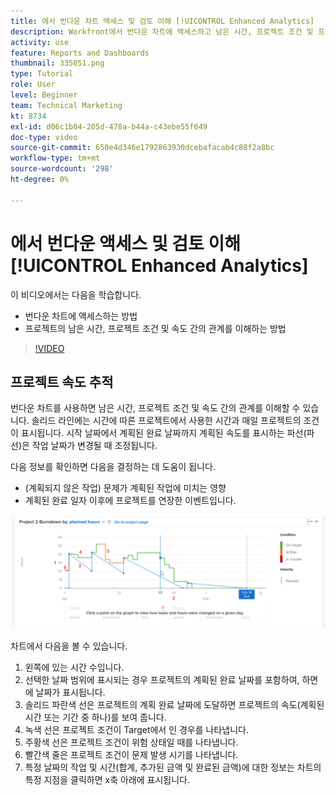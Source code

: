 ```yaml
---
title: 에서 번다운 차트 액세스 및 검토 이해 [!UICONTROL Enhanced Analytics]
description: Workfront에서 번다운 차트에 액세스하고 남은 시간, 프로젝트 조건 및 프로젝트 속도 간의 관계를 이해하는 방법을 알아봅니다.
activity: use
feature: Reports and Dashboards
thumbnail: 335051.png
type: Tutorial
role: User
level: Beginner
team: Technical Marketing
kt: 8734
exl-id: d06c1b04-205d-478a-b44a-c43ebe55f649
doc-type: video
source-git-commit: 650e4d346e1792863930dcebafacab4c88f2a8bc
workflow-type: tm+mt
source-wordcount: '298'
ht-degree: 0%

---
```


# 에서 번다운 액세스 및 검토 이해 [!UICONTROL Enhanced Analytics]

이 비디오에서는 다음을 학습합니다.

* 번다운 차트에 액세스하는 방법
* 프로젝트의 남은 시간, 프로젝트 조건 및 속도 간의 관계를 이해하는 방법

>[!VIDEO](https://video.tv.adobe.com/v/335051/?quality=12&learn=on)

## 프로젝트 속도 추적

번다운 차트를 사용하면 남은 시간, 프로젝트 조건 및 속도 간의 관계를 이해할 수 있습니다. 솔리드 라인에는 시간에 따른 프로젝트에서 사용한 시간과 매일 프로젝트의 조건이 표시됩니다. 시작 날짜에서 계획된 완료 날짜까지 계획된 속도를 표시하는 파선(파선)은 작업 날짜가 변경될 때 조정됩니다.

다음 정보를 확인하면 다음을 결정하는 데 도움이 됩니다.

* (계획되지 않은 작업) 문제가 계획된 작업에 미치는 영향
* 계획된 완료 일자 이후에 프로젝트를 연장한 이벤트입니다.

![아래 글머리 기호에 설명된 영역에 숫자가 있는 번다운 차트를 보여주는 이미지](assets/section-2-9.png)

차트에서 다음을 볼 수 있습니다.

1. 왼쪽에 있는 시간 수입니다.
1. 선택한 날짜 범위에 표시되는 경우 프로젝트의 계획된 완료 날짜를 포함하여, 하면에 날짜가 표시됩니다.
1. 솔리드 파란색 선은 프로젝트의 계획 완료 날짜에 도달하면 프로젝트의 속도(계획된 시간 또는 기간 중 하나)를 보여 줍니다.
1. 녹색 선은 프로젝트 조건이 Target에서 인 경우를 나타냅니다.
1. 주황색 선은 프로젝트 조건이 위험 상태일 때를 나타냅니다.
1. 빨간색 줄은 프로젝트 조건이 문제 발생 시기를 나타냅니다.
1. 특정 날짜의 작업 및 시간(합계, 추가된 금액 및 완료된 금액)에 대한 정보는 차트의 특정 지점을 클릭하면 x축 아래에 표시됩니다.
